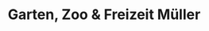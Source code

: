 ---
title: "Garten, Zoo & Freizeit Müller"
url: /stendal/garten-zoo-und-freizeit-mueller/
shop: Tiere
---